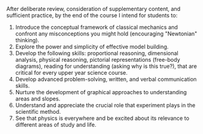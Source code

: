 After deliberate review, consideration of supplementary content, and sufficient practice, by the end of the course I intend for students to:

1. Introduce the conceptual framework of classical mechanics and confront any misconceptions you might hold (encouraging "Newtonian" thinking).
2. Explore the power and simplicity of effective model building.
3. Develop the following skills: proportional reasoning, dimensional analysis, physical reasoning, pictorial representations (free-body diagrams), reading for understanding (asking why is this true?), that are critical for every upper year science course. 
4. Develop advanced problem-solving, written, and verbal communication skills.
5. Nurture the development of graphical approaches to understanding areas and slopes.
6. Understand and appreciate the crucial role that experiment plays in the scientific method. 
7. See that physics is everywhere and be excited about its relevance to different areas of study and life.